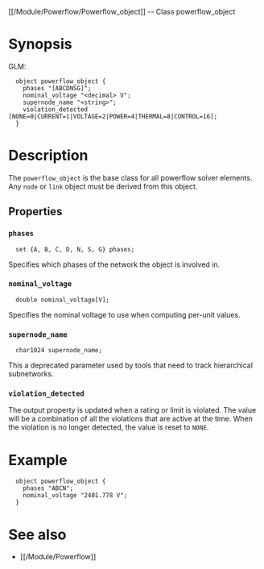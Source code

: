 [[/Module/Powerflow/Powerflow_object]] -- Class powerflow_object

# Synopsis

GLM:

~~~
  object powerflow_object {
    phases "[ABCDNSG]";
    nominal_voltage "<decimal> V";
    supernode_name "<string>";
    violation_detected [NONE=0|CURRENT=1|VOLTAGE=2|POWER=4|THERMAL=8|CONTROL=16];
  }
~~~

# Description

The `powerflow_object` is the base class for all powerflow solver elements.  Any `node` or `link` object must be derived from this object.  

## Properties

### `phases`

~~~
  set {A, B, C, D, N, S, G} phases;
~~~

Specifies which phases of the network the object is involved in.

### `nominal_voltage`

~~~
  double nominal_voltage[V];
~~~

Specifies the nominal voltage to use when computing per-unit values.

### `supernode_name`

~~~
  char1024 supernode_name;
~~~

This a deprecated parameter used by tools that need to track hierarchical subnetworks.

### `violation_detected`

The output property is updated when a rating or limit is violated.  The value will be a combination of all the violations that are active at the time.  When the violation is no longer detected, the value is reset to `NONE`.

# Example

~~~
  object powerflow_object {
    phases "ABCN";
    nominal_voltage "2401.778 V";
  }
~~~

# See also

* [[/Module/Powerflow]]

